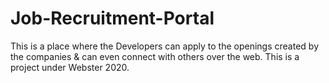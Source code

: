 # Job-Recruitment-Portal
This is a place where the Developers can apply to the openings created by the companies &amp; can even connect with others over the web. This is a project under Webster 2020.
